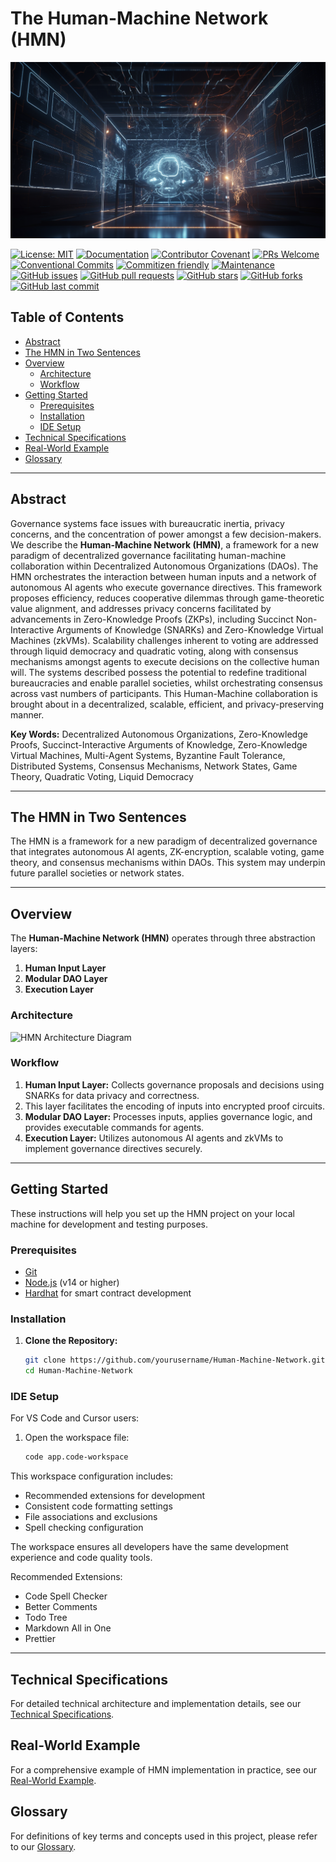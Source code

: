 # The Human-Machine Network (HMN) <!-- omit in toc -->

![illustration](docs/imgs/img1.png)

[![License: MIT](https://img.shields.io/badge/License-MIT-yellow.svg)](https://opensource.org/licenses/MIT)
[![Documentation](https://img.shields.io/badge/docs-latest-blue.svg)](docs/README.md)
[![Contributor Covenant](https://img.shields.io/badge/Contributor%20Covenant-2.1-4baaaa.svg)](CODE_OF_CONDUCT.md)
[![PRs Welcome](https://img.shields.io/badge/PRs-welcome-brightgreen.svg)](CONTRIBUTING.md)
[![Conventional Commits](https://img.shields.io/badge/Conventional%20Commits-1.0.0-yellow.svg)](https://conventionalcommits.org)
[![Commitizen friendly](https://img.shields.io/badge/commitizen-friendly-brightgreen.svg)](http://commitizen.github.io/cz-cli)
[![Maintenance](https://img.shields.io/badge/Maintained%3F-yes-green.svg)](https://github.com/yourusername/Human-Machine-Network/graphs/commit-activity)
[![GitHub issues](https://img.shields.io/github/issues/yourusername/Human-Machine-Network)](https://github.com/yourusername/Human-Machine-Network/issues)
[![GitHub pull requests](https://img.shields.io/github/issues-pr/yourusername/Human-Machine-Network)](https://github.com/yourusername/Human-Machine-Network/pulls)
[![GitHub stars](https://img.shields.io/github/stars/yourusername/Human-Machine-Network)](https://github.com/yourusername/Human-Machine-Network/stargazers)
[![GitHub forks](https://img.shields.io/github/forks/yourusername/Human-Machine-Network)](https://github.com/yourusername/Human-Machine-Network/network)
[![GitHub last commit](https://img.shields.io/github/last-commit/yourusername/Human-Machine-Network)](https://github.com/yourusername/Human-Machine-Network/commits/main)

## Table of Contents <!-- omit in toc -->

- [Abstract](#abstract)
- [The HMN in Two Sentences](#the-hmn-in-two-sentences)
- [Overview](#overview)
  - [Architecture](#architecture)
  - [Workflow](#workflow)
- [Getting Started](#getting-started)
  - [Prerequisites](#prerequisites)
  - [Installation](#installation)
  - [IDE Setup](#ide-setup)
- [Technical Specifications](#technical-specifications)
- [Real-World Example](#real-world-example)
- [Glossary](#glossary)

---

## Abstract

Governance systems face issues with bureaucratic inertia, privacy concerns, and the concentration of power amongst a few
decision-makers. We describe the **Human-Machine Network (HMN)**, a framework for a new paradigm of decentralized governance
facilitating human-machine collaboration within Decentralized Autonomous Organizations (DAOs). The HMN orchestrates the
interaction between human inputs and a network of autonomous AI agents who execute governance directives. This framework
proposes efficiency, reduces cooperative dilemmas through game-theoretic value alignment, and addresses privacy concerns
facilitated by advancements in Zero-Knowledge Proofs (ZKPs), including Succinct Non-Interactive Arguments of Knowledge
(SNARKs) and Zero-Knowledge Virtual Machines (zkVMs). Scalability challenges inherent to voting are addressed through liquid
democracy and quadratic voting, along with consensus mechanisms amongst agents to execute decisions on the collective human
will. The systems described possess the potential to redefine traditional bureaucracies and enable parallel societies, whilst
orchestrating consensus across vast numbers of participants. This Human-Machine collaboration is brought about in a
decentralized, scalable, efficient, and privacy-preserving manner.

**Key Words:** Decentralized Autonomous Organizations, Zero-Knowledge Proofs, Succinct-Interactive Arguments of Knowledge,
Zero-Knowledge Virtual Machines, Multi-Agent Systems, Byzantine Fault Tolerance, Distributed Systems, Consensus Mechanisms,
Network States, Game Theory, Quadratic Voting, Liquid Democracy

---

## The HMN in Two Sentences

The HMN is a framework for a new paradigm of decentralized governance that integrates autonomous AI agents, ZK-encryption,
scalable voting, game theory, and consensus mechanisms within DAOs. This system may underpin future parallel societies
or network states.

---

## Overview

The **Human-Machine Network (HMN)** operates through three abstraction layers:

1. **Human Input Layer**
2. **Modular DAO Layer**
3. **Execution Layer**

### Architecture

<!-- TODO: Add architecture diagram -->

![HMN Architecture Diagram](docs/architecture_diagram.png)

### Workflow

1. **Human Input Layer:** Collects governance proposals and decisions using SNARKs for data privacy and correctness.
2. This layer facilitates the encoding of inputs into encrypted proof circuits.
3. **Modular DAO Layer:** Processes inputs, applies governance logic, and provides executable commands for agents.
4. **Execution Layer:** Utilizes autonomous AI agents and zkVMs to implement governance directives securely.

---

## Getting Started

These instructions will help you set up the HMN project on your local machine for development and testing purposes.

### Prerequisites

- [Git](https://git-scm.com/downloads)
- [Node.js](https://nodejs.org/) (v14 or higher)
- [Hardhat](https://hardhat.org/) for smart contract development

### Installation

1. **Clone the Repository:**

   ```bash
   git clone https://github.com/yourusername/Human-Machine-Network.git
   cd Human-Machine-Network
   ```

### IDE Setup

For VS Code and Cursor users:

1. Open the workspace file:

   ```bash
   code app.code-workspace
   ```

This workspace configuration includes:

- Recommended extensions for development
- Consistent code formatting settings
- File associations and exclusions
- Spell checking configuration

The workspace ensures all developers have the same development experience and code quality tools.

Recommended Extensions:

- Code Spell Checker
- Better Comments
- Todo Tree
- Markdown All in One
- Prettier

---

## Technical Specifications

For detailed technical architecture and implementation details, see our [Technical Specifications](docs/Technical_Specifications.md).

## Real-World Example

For a comprehensive example of HMN implementation in practice, see our [Real-World Example](docs/Real_World_Example.md).

## Glossary

For definitions of key terms and concepts used in this project, please refer to our [Glossary](.github/GLOSSARY.md).
